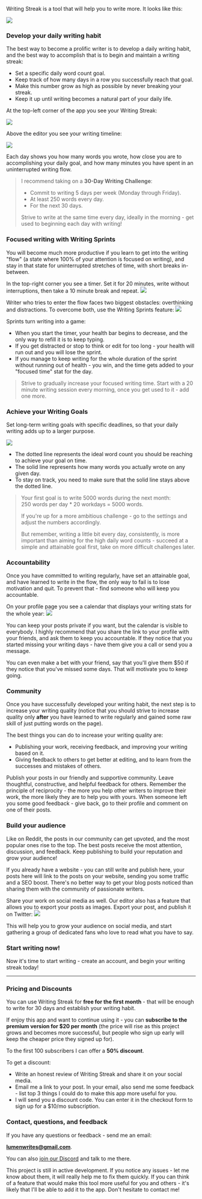 <!--
**You know that developing a daily writing habit is one of the most valuable things you can do for your career:**
- Finally finish that book, screenplay, or a course you've been working on.
- Build your reputation, become a well-known expert in your field.
- Grow your audience, build a community around your project.
- Become a better learner, thinker, more productive and creative person.

**But writing regularly is very hard:**
- Writing feels overwhelming, so you procrastinate and never even begin.
- It's difficult to find the time and the motivation to stick to the habit.
- You struggle with the writer's block and not having anything to say.
- Perfectionism and over-editing slow your writing down to a crawl.
- When you finally hit publish it feels like shouting into the void - nobody reads what you wrote or gives you the feedback you need to get better.

**Writing Streak will help you to overcome these obstacles:**

- A **simple but powerful app** will help you to develop a daily writing habit and massively increase your writing output.
- Our **supportive community** will encourage you to write more and help you get better through feedback and advice.

<!-- - A **step-by-step course** will guide you through your first 30 days of writing, and teach you a reliable writing process which will ensure that you'll never run out of ideas and never get stuck in a writer's block. -->

Writing Streak is a tool that will help you to write more. It looks like this:

![](/landing/full-editor.png)

### Develop your daily writing habit
The best way to become a prolific writer is to develop a daily writing habit, and the best way to accomplish that is to begin and maintain a writing streak:

- Set a specific daily word count goal.
- Keep track of how many days in a row you successfully reach that goal.
- Make this number grow as high as possible by never breaking your streak.
- Keep it up until writing becomes a natural part of your daily life.

At the top-left corner of the app you see your Writing Streak:

![](/landing/writing-streak.png)

Above the editor you see your writing timeline:

![](/landing/writing-day.png)

Each day shows you how many words you wrote, how close you are to accomplishing your daily goal, and how many minutes you have spent in an uninterrupted writing flow.

> I recommend taking on a **30-Day Writing Challenge**:  
> - Commit to writing 5 days per week (Monday through Friday).  
> - At least 250 words every day.  
> - For the next 30 days.  
>
> Strive to write at the same time every day, ideally in the morning - get used to beginning each day with writing!

### Focused writing with Writing Sprints
You will become much more productive if you learn to get into the writing "flow" (a state where 100% of your attention is focused on writing), and stay in that state for uninterrupted stretches of time, with short breaks in-between.

In the top-right corner you see a timer. Set it for 20 minutes, write without interruptions, then take a 10 minute break and repeat.
![](/landing/timer.png)

Writer who tries to enter the flow faces two biggest obstacles: overthinking and distractions. To overcome both, use the Writing Sprints feature:
![](/landing/healthbar.png)

Sprints turn writing into a game:
- When you start the timer, your health bar begins to decrease, and the only way to refill it is to keep typing.
- If you get distracted or stop to think or edit for too long - your health will run out and you will lose the sprint.
- If you manage to keep writing for the whole duration of the sprint without running out of health - you win, and the time gets added to your "focused time" stat for the day.

> Strive to gradually increase your focused writing time. Start with a 20 minute writing session every morning, once you get used to it - add one more.

### Achieve your Writing Goals
Set long-term writing goals with specific deadlines, so that your daily writing adds up to a larger purpose.

![](/landing/burndown.png)

- The dotted line represents the ideal word count you should be reaching to achieve your goal on time.
- The solid line represents how many words you actually wrote on any given day.
- To stay on track, you need to make sure that the solid line stays above the dotted line.

> Your first goal is to write 5000 words during the next month:  
250 words per day * 20 workdays = 5000 words.
>
> If you're up for a more ambitious challenge - go to the settings and adjust the numbers accordingly.
>
> But remember, writing a little bit every day, consistently, is more important than aiming for the high daily word counts - succeed at a simple and attainable goal first, take on more difficult challenges later.

<!--

### Novice to Prolific - your guide to developing a Writing Habit
![](/landing/course.png)
- Begin writing online even if you've never done it before.
- Figure out what content people want to read, and plan out a high-leverage content strategy.
- Learn a simple step-by-step process for outlining, writing, formatting, and publishing high quality posts.
- Develop a reliable writing system that helps you to write regularly, never run out of ideas, and never stuck in a writer's block.
- Take your writing to the next level - make it engaging, insightful, and fun to read.
- Create a marketing strategy, promote your posts, and build your audience (even if you're starting from scratch).
- Prompts and action steps

-->

### Accountability
Once you have committed to writing regularly, have set an attainable goal, and have learned to write in the flow, the only way to fail is to lose motivation and quit. To prevent that - find someone who will keep you accountable.

On your profile page you see a calendar that displays your writing stats for the whole year:
![](/landing/profile.png)

You can keep your posts private if you want, but the calendar is visible to everybody. I highly recommend that you share the link to your profile with your friends, and ask them to keep you accountable. If they notice that you started missing your writing days - have them give you a call or send you a message.

You can even make a bet with your friend, say that you'll give them $50 if they notice that you've missed some days. That will motivate you to keep going.

### Community
Once you have successfully developed your writing habit, the next step is to increase your writing quality (notice that you should strive to increase quality only **after** you have learned to write regularly and gained some raw skill of just putting words on the page).

The best things you can do to increase your writing quality are:
- Publishing your work, receiving feedback, and improving your writing based on it.
- Giving feedback to others to get better at editing, and to learn from the successes and mistakes of others.

Publish your posts in our friendly and supportive community. Leave thoughtful, constructive, and helpful feedback for others. Remember the principle of reciprocity - the more you help other writers to improve their work, the more likely they are to help you with yours. When someone left you some good feedback - give back, go to their profile and comment on one of their posts.

<!--
Once you're done writing your post, you can share it with our friendly and supportive community, who will give you advice, feedback, and encouragement.
-->


### Build your audience
Like on Reddit, the posts in our community can get upvoted, and the most popular ones rise to the top. The best posts receive the most attention, discussion, and feedback. Keep publishing to build your reputation and grow your audience!

If you already have a website - you can still write and publish here, your posts here will link to the posts on your website, sending you some traffic and a SEO boost. There's no better way to get your blog posts noticed than sharing them with the community of passionate writers.

Share your work on social media as well. Our editor also has a feature that allows you to export your posts as images. Export your post, and publish it on Twitter:
![](/landing/tweet.png)

This will help you to grow your audience on social media, and start gathering a group of dedicated fans who love to read what you have to say.

### Start writing now!
Now it's time to start writing - create an account, and begin your writing streak today!

---

### Pricing and Discounts
You can use Writing Streak for **free for the first month** - that will be enough to write for 30 days and establish your writing habit. 

If enjoy this app and want to continue using it - you can **subscribe to the premium version for $20 per month** (the price will rise as this project grows and becomes more successful, but people who sign up early will keep the cheaper price they signed up for).

To the first 100 subscribers I can offer a **50% discount**. 

To get a discount:
- Write an honest review of Writing Streak and share it on your social media.
- Email me a link to your post. In your email, also send me some feedback - list top 3 things I could do to make this app more useful for you.
- I will send you a discount code. You can enter it in the checkout form to sign up for a $10/mo subscription.

### Contact, questions, and feedback
If you have any questions or feedback - send me an email:

**lumenwrites@gmail.com**. 

You can also [join our Discord](https://discord.gg/Mc4HKUsuK9) and talk to me there.

This project is still in active development. If you notice any issues - let me know about them, it will really help me to fix them quickly. If you can think of a feature that would make this tool more useful for you and others - it's likely that I'll be able to add it to the app. Don't hesitate to contact me!